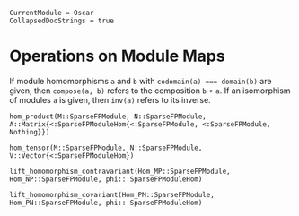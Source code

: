 ```@meta
CurrentModule = Oscar
CollapsedDocStrings = true
```

# Operations on Module Maps

If module homomorphisms `a` and `b` with `codomain(a) === domain(b)` are given,
then `compose(a, b)` refers to the composition `b` $\circ$ `a`. If an isomorphism of modules
`a` is given, then `inv(a)` refers to its inverse.

```@docs
hom_product(M::SparseFPModule, N::SparseFPModule, A::Matrix{<:SparseFPModuleHom{<:SparseFPModule, <:SparseFPModule, Nothing}})
```

```@docs
hom_tensor(M::SparseFPModule, N::SparseFPModule, V::Vector{<:SparseFPModuleHom})
```

```@docs
lift_homomorphism_contravariant(Hom_MP::SparseFPModule, Hom_NP::SparseFPModule, phi:: SparseFPModuleHom)
```

```@docs
lift_homomorphism_covariant(Hom_PM::SparseFPModule, Hom_PN::SparseFPModule, phi:: SparseFPModuleHom)
```


